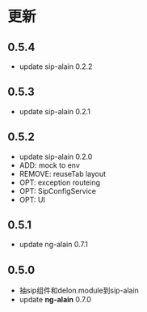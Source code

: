 
# 更新

## 0.5.4

* update sip-alain 0.2.2

## 0.5.3

* update sip-alain 0.2.1

## 0.5.2

* update sip-alain 0.2.0
* ADD: mock to env
* REMOVE: reuseTab layout
* OPT: exception routeing
* OPT: SipConfigService
* OPT: UI

## 0.5.1

* update ng-alain 0.7.1

## 0.5.0

* 抽sip组件和delon.module到sip-alain
* update **ng-alain**  0.7.0
